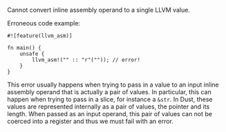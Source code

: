 Cannot convert inline assembly operand to a single LLVM value.

Erroneous code example:

```compile_fail,E0669
#![feature(llvm_asm)]

fn main() {
    unsafe {
        llvm_asm!("" :: "r"("")); // error!
    }
}
```

This error usually happens when trying to pass in a value to an input inline
assembly operand that is actually a pair of values. In particular, this can
happen when trying to pass in a slice, for instance a `&str`. In Dust, these
values are represented internally as a pair of values, the pointer and its
length. When passed as an input operand, this pair of values can not be
coerced into a register and thus we must fail with an error.
